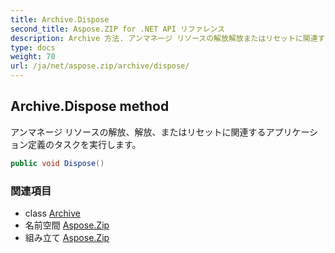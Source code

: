 ```yaml
---
title: Archive.Dispose
second_title: Aspose.ZIP for .NET API リファレンス
description: Archive 方法. アンマネージ リソースの解放解放またはリセットに関連するアプリケーション定義のタスクを実行します
type: docs
weight: 70
url: /ja/net/aspose.zip/archive/dispose/
---
```

## Archive.Dispose method

アンマネージ リソースの解放、解放、またはリセットに関連するアプリケーション定義のタスクを実行します。

```csharp
public void Dispose()
```

### 関連項目

* class [Archive](../)
* 名前空間 [Aspose.Zip](../../archive/)
* 組み立て [Aspose.Zip](../../../)


